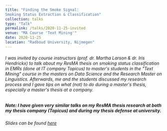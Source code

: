 ```yaml
---
title: "Finding the Smoke Signal:
Smoking Status Extraction & Classification"
collection: talks
type: "Talk"
permalink: /talks/2020-11-25-invited
venue: "MA Course 'Text Mining'"
date: 2020-11-25
location: "Radboud University, Nijmegen"
---
```


###### I was invited by course instructors (prof. dr. Martha Larson & dr. Iris Hendrickx) to talk about my ResMA thesis on smoking status classification in EMRs (done at IT company Topicus) to master's students in the "Text Mining" course in the masters on Data Science and the Research Master on Linguistics. Afterwards, me and the students discussed my research process and I gave tips on what (not) to do during a master's thesis, especially a master's thesis at a company. 

##### Note: I have given very similar talks on my ResMA thesis research at both my thesis company (Topicus) and during my thesis defense at university. 

###### Slides can be found [here](invited_slides.pdf)
